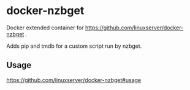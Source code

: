 # docker-nzbget

Docker extended container for https://github.com/linuxserver/docker-nzbget .

Adds pip and tmdb for a custom script run by nzbget.


## Usage

https://github.com/linuxserver/docker-nzbget#usage
